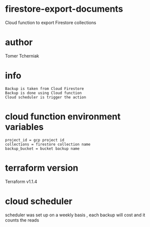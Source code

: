 # firestore-export-documents

Cloud function to export Firestore collections

# author

Tomer Tcherniak

# info

```
Backup is taken from Cloud Firestore
Backup is done using Cloud function
Cloud scheduler is trigger the action

```

# cloud function environment variables

```
project_id = gcp project id
collections = firestore collection name
backup_bucket = bucket backup name
```
# terraform version

Terraform v1.1.4

# cloud scheduler

scheduler was set up on a weekly basis , each backup will cost and it counts the reads


